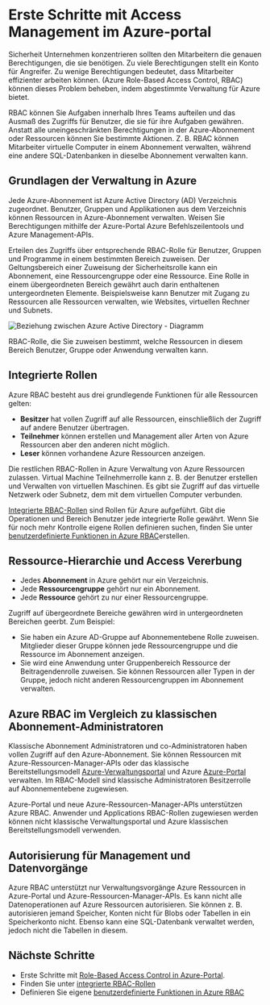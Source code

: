 <properties
    pageTitle="Rollenbasierte Zugriffskontrolle | Microsoft Azure"
    description="Einstieg in Access Management Azure rollenbasierte Zugriffskontrolle im Azure-Portal. Verwenden Sie Arbeitsaufträge für Benutzerrollen Zuweisen von Berechtigungen im Verzeichnis."
    services="active-directory"
    documentationCenter=""
    authors="kgremban"
    manager="femila"
    editor=""/>

<tags
    ms.service="active-directory"
    ms.devlang="na"
    ms.topic="article"
    ms.tgt_pltfrm="na"
    ms.workload="identity"
    ms.date="08/03/2016"
    ms.author="kgremban"/>

# <a name="get-started-with-access-management-in-the-azure-portal"></a>Erste Schritte mit Access Management im Azure-portal

Sicherheit Unternehmen konzentrieren sollten den Mitarbeitern die genauen Berechtigungen, die sie benötigen. Zu viele Berechtigungen stellt ein Konto für Angreifer. Zu wenige Berechtigungen bedeutet, dass Mitarbeiter effizienter arbeiten können. (Azure Role-Based Access Control, RBAC) können dieses Problem beheben, indem abgestimmte Verwaltung für Azure bietet.

RBAC können Sie Aufgaben innerhalb Ihres Teams aufteilen und das Ausmaß des Zugriffs für Benutzer, die sie für ihre Aufgaben gewähren. Anstatt alle uneingeschränkten Berechtigungen in der Azure-Abonnement oder Ressourcen können Sie bestimmte Aktionen. Z. B. RBAC können Mitarbeiter virtuelle Computer in einem Abonnement verwalten, während eine andere SQL-Datenbanken in dieselbe Abonnement verwalten kann.

## <a name="basics-of-access-management-in-azure"></a>Grundlagen der Verwaltung in Azure
Jede Azure-Abonnement ist Azure Active Directory (AD) Verzeichnis zugeordnet. Benutzer, Gruppen und Applikationen aus dem Verzeichnis können Ressourcen in Azure-Abonnement verwalten. Weisen Sie Berechtigungen mithilfe der Azure-Portal Azure Befehlszeilentools und Azure Management-APIs.

Erteilen des Zugriffs über entsprechende RBAC-Rolle für Benutzer, Gruppen und Programme in einem bestimmten Bereich zuweisen. Der Geltungsbereich einer Zuweisung der Sicherheitsrolle kann ein Abonnement, eine Ressourcengruppe oder eine Ressource. Eine Rolle in einem übergeordneten Bereich gewährt auch darin enthaltenen untergeordneten Elemente. Beispielsweise kann Benutzer mit Zugang zu Ressourcen alle Ressourcen verwalten, wie Websites, virtuellen Rechner und Subnets.

![Beziehung zwischen Azure Active Directory - Diagramm](./media/role-based-access-control-what-is/rbac_aad.png)

RBAC-Rolle, die Sie zuweisen bestimmt, welche Ressourcen in diesem Bereich Benutzer, Gruppe oder Anwendung verwalten kann.

## <a name="built-in-roles"></a>Integrierte Rollen
Azure RBAC besteht aus drei grundlegende Funktionen für alle Ressourcen gelten:

- **Besitzer** hat vollen Zugriff auf alle Ressourcen, einschließlich der Zugriff auf andere Benutzer übertragen.
- **Teilnehmer** können erstellen und Management aller Arten von Azure Ressourcen aber den anderen nicht möglich.
- **Leser** können vorhandene Azure Ressourcen anzeigen.

Die restlichen RBAC-Rollen in Azure Verwaltung von Azure Ressourcen zulassen. Virtual Machine Teilnehmerrolle kann z. B. der Benutzer erstellen und Verwalten von virtuellen Maschinen. Es gibt sie Zugriff auf das virtuelle Netzwerk oder Subnetz, dem mit dem virtuellen Computer verbunden.

[Integrierte RBAC-Rollen](role-based-access-built-in-roles.md) sind Rollen für Azure aufgeführt. Gibt die Operationen und Bereich Benutzer jede integrierte Rolle gewährt. Wenn Sie für noch mehr Kontrolle eigene Rollen definieren suchen, finden Sie unter [benutzerdefinierte Funktionen in Azure RBAC](role-based-access-control-custom-roles.md)erstellen.

## <a name="resource-hierarchy-and-access-inheritance"></a>Ressource-Hierarchie und Access Vererbung
- Jedes **Abonnement** in Azure gehört nur ein Verzeichnis.
- Jede **Ressourcengruppe** gehört nur ein Abonnement.
- Jede **Ressource** gehört zu nur einer Ressourcengruppe.

Zugriff auf übergeordnete Bereiche gewähren wird in untergeordneten Bereichen geerbt. Zum Beispiel:

- Sie haben ein Azure AD-Gruppe auf Abonnementebene Rolle zuweisen. Mitglieder dieser Gruppe können jede Ressourcengruppe und die Ressource im Abonnement anzeigen.
- Sie wird eine Anwendung unter Gruppenbereich Ressource der Beitragendenrolle zuweisen. Sie können Ressourcen aller Typen in der Gruppe, jedoch nicht anderen Ressourcengruppen im Abonnement verwalten.

## <a name="azure-rbac-vs-classic-subscription-administrators"></a>Azure RBAC im Vergleich zu klassischen Abonnement-Administratoren
Klassische Abonnement Administratoren und co-Administratoren haben vollen Zugriff auf den Azure-Abonnement. Sie können Ressourcen mit Azure-Ressourcen-Manager-APIs oder das klassische Bereitstellungsmodell [Azure-Verwaltungsportal](https://manage.windowsazure.com) und Azure [Azure-Portal](https://portal.azure.com) verwalten. Im RBAC-Modell sind klassische Administratoren Besitzerrolle auf Abonnementebene zugewiesen.

Azure-Portal und neue Azure-Ressourcen-Manager-APIs unterstützen Azure RBAC. Anwender und Applications RBAC-Rollen zugewiesen werden können nicht klassische Verwaltungsportal und Azure klassischen Bereitstellungsmodell verwenden.

## <a name="authorization-for-management-vs-data-operations"></a>Autorisierung für Management und Datenvorgänge
Azure RBAC unterstützt nur Verwaltungsvorgänge Azure Ressourcen in Azure-Portal und Azure-Ressourcen-Manager-APIs. Es kann nicht alle Datenoperationen auf Azure Ressourcen autorisieren. Sie können z. B. autorisieren jemand Speicher, Konten nicht für Blobs oder Tabellen in ein Speicherkonto nicht. Ebenso kann eine SQL-Datenbank verwaltet werden, jedoch nicht die Tabellen in diesem.

## <a name="next-steps"></a>Nächste Schritte
- Erste Schritte mit [Role-Based Access Control in Azure-Portal](role-based-access-control-configure.md).
- Finden Sie unter [integrierte RBAC-Rollen](role-based-access-built-in-roles.md)
- Definieren Sie eigene [benutzerdefinierte Funktionen in Azure RBAC](role-based-access-control-custom-roles.md)
